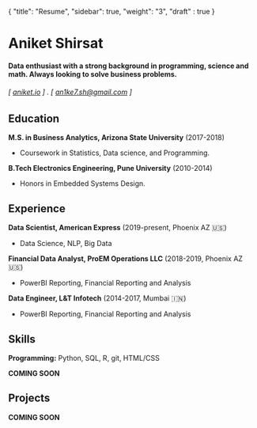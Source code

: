 {
    "title": "Resume",
    "sidebar": true,
    "weight": "3",
    "draft" : true
}

Aniket Shirsat
======

#### Data enthusiast with a strong background in programming, science and math. Always looking to solve business problems.
###### [ [aniket.io](https://aniket.io/) ] . [ an1ke7.sh@gmail.com ]


Education
---------

**M.S. in Business Analytics, Arizona State University** (2017-2018)

- Coursework in Statistics, Data science, and Programming.

**B.Tech Electronics Engineering, Pune University** (2010-2014)

- Honors in Embedded Systems Design.

Experience
---------
**Data Scientist, American Express** (2019-present, Phoenix AZ 🇺🇸)

- Data Science, NLP, Big Data

**Financial Data Analyst, ProEM Operations LLC** (2018-2019, Phoenix AZ 🇺🇸)

- PowerBI Reporting, Financial Reporting and Analysis

**Data Engineer, L&T Infotech** (2014-2017, Mumbai 🇮🇳)

- PowerBI Reporting, Financial Reporting and Analysis


Skills
------
**Programming:** Python, SQL, R, git, HTML/CSS

**COMING SOON**

Projects
--------
**COMING SOON**
